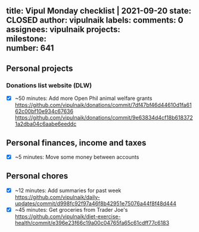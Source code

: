 title:	Vipul Monday checklist | 2021-09-20
state:	CLOSED
author:	vipulnaik
labels:	
comments:	0
assignees:	vipulnaik
projects:	
milestone:	
number:	641
--
## Personal projects

### Donations list website (DLW)

- [x] ~50 minutes: Add more Open Phil animal welfare grants https://github.com/vipulnaik/donations/commit/7df47bf46d44610d1fa6162c00bf10e934c67636 https://github.com/vipulnaik/donations/commit/9e63834d4cf18b6183721a2dba04c6aabe6eeddc

## Personal finances, income and taxes

- [x] ~5 minutes: Move some money between accounts

## Personal chores

- [x] ~12 minutes: Add summaries for past week https://github.com/vipulnaik/daily-updates/commit/d998fc92f97a46f8b42951e75076a44f8f48d444
- [x] ~45 minutes: Get groceries from Trader Joe's https://github.com/vipulnaik/diet-exercise-health/commit/e396e23f66c19a00c04765fa65c61cdff77c6183 
